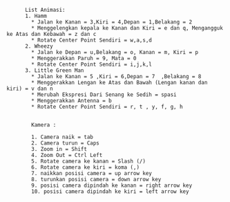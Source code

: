           List Animasi:
          1. Hamm
            * Jalan ke Kanan = 3,Kiri = 4,Depan = 1,Belakang = 2
            * Menggelengkan kepala ke Kanan dan Kiri = e dan q, Mengangguk ke Atas dan Kebawah = z dan c
            * Rotate Center Point Sendiri = w,a,s,d
          2. Wheezy
            * Jalan ke Depan = u,Belakang = o, Kanan = m, Kiri = p
            * Menggerakkan Paruh = 9, Mata = 0
            * Rotate Center Point Sendiri = i,j,k,l
          3. Little Green Man
            * Jalan ke Kanan = 5 ,Kiri = 6,Depan = 7  ,Belakang = 8
            * Menggerakkan Lengan ke Atas dan Bawah (Lengan kanan dan kiri) = v dan n
            * Merubah Ekspresi Dari Senang ke Sedih = spasi
            * Menggerakkan Antenna = b
            * Rotate Center Point Sendiri = r, t , y, f, g, h
            
            
            Kamera : 
            
            1. Camera naik = tab
            2. Camera turun = Caps
            3. Zoom in = Shift
            4. Zoom Out = Ctrl Left
            5. Rotate camera ke kanan = Slash (/)
            6. Rotate camera ke kiri = koma (,)
            7. naikkan posisi camera = up arrow key
            8. turunkan posisi camera = down arrow key
            9. posisi camera dipindah ke kanan = right arrow key
            10. posisi camera dipindah ke kiri = left arrow key
